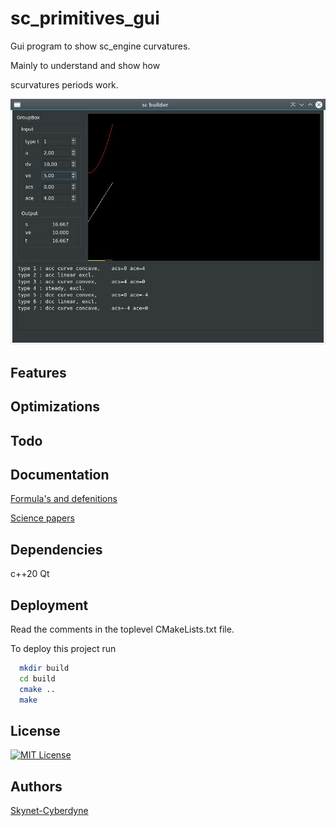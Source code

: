 # sc_primitives_gui

Gui program to show sc_engine curvatures.

Mainly to understand and show how 

scurvatures periods work.

![App Screenshot](https://github.com/grotius-cnc/sc_project/blob/main/sc_primitives_gui/screen.jpg)

## Features

## Optimizations

## Todo

## Documentation

[Formula's and defenitions](https://github.com/grotius-cnc/sc_project/blob/main/sc_engine/sc_formula.h)

[Science papers](https://github.com/grotius-cnc/sc_project/tree/main/sc_documents)

## Dependencies

c++20
Qt

## Deployment

Read the comments in the toplevel CMakeLists.txt file.

To deploy this project run

```bash
  mkdir build
  cd build
  cmake ..
  make
```

## License

[![MIT License](https://img.shields.io/badge/License-MIT-green.svg)](https://choosealicense.com/licenses/mit/)

## Authors

[Skynet-Cyberdyne](https://www.github.com/grotius-cnc)


